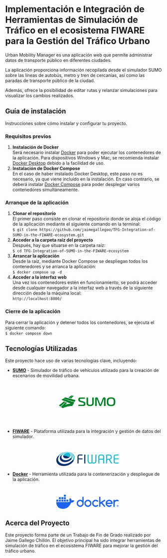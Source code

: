 # Implementación e Integración de Herramientas de Simulación de Tráfico en el ecosistema FIWARE para la Gestión del Tráfico Urbano

Urban Mobility Manager es una aplicación web que permite administrar datos de transporte público en diferentes ciudades.

La aplicación proporciona información recopilada desde el simulador SUMO sobre las líneas de autobús, metro y tren de cercanías, así como las paradas de transporte público de la ciudad.

Además, ofrece la posibilidad de editar rutas y relanzar simulaciones para visualizar los cambios realizados.

## Guía de instalación

Instrucciones sobre cómo instalar y configurar tu proyecto.

### Requisitos previos

1. **Instalación de Docker**  
   Será necesario instalar [Docker](https://docs.docker.com/engine/install/) para poder ejecutar los contenedores de la aplicación. Para dispositivos Windows y Mac, se recomienda instalar [Docker Desktop](https://docs.docker.com/desktop/install/windows-install/) debido a la facilidad de uso.
2. **Instalación de Docker Compose**  
   En el caso de haber instalado Docker Desktop, este paso no es necesario, ya que viene incluido en la instalación. En caso contrario, se deberá instalar [Docker Compose](https://docs.docker.com/compose/install/) para poder desplegar varios contenedores simultáneamente.

### Arranque de la aplicación

1. **Clonar el repositorio**  
   El primer paso consiste en clonar el repositorio donde se aloja el código de la aplicación mediante el siguiente comando en la terminal:  
   `$ git clone https://github.com/jaimegallegoo/TFG-Integration-of-SUMO-in-the-FIWARE-ecosystem.git`
2. **Acceder a la carpeta raíz del proyecto**  
   Después, hay que situarse en la carpeta raíz:  
   `$ cd TFG-Integration-of-SUMO-in-the-FIWARE-ecosystem`
3. **Arrancar la aplicación**  
   Desde la raíz, mediante Docker Compose se despliegan todos los contenedores y se arranca la aplicación:  
   `$ docker compose up -d`
4. **Acceder a la interfaz web**  
   Una vez los contenedores estén en funcionamiento, se podrá acceder desde cualquier navegador a la interfaz web a través de la siguiente dirección desde la máquina local:  
   `http://localhost:8000/`

### Cierre de la aplicación

Para cerrar la aplicación y detener todos los contenedores, se ejecuta el siguiente comando:  
`$ docker compose down`

## Tecnologías Utilizadas

Este proyecto hace uso de varias tecnologías clave, incluyendo:

- **[SUMO](https://www.eclipse.org/sumo/)** - Simulador de tráfico de vehículos utilizado para la creación de escenarios de movilidad urbana.
  <br><br>
  <p align="center">
    <img src="/web/images/sumo.png" alt="SUMO" width="200" style="margin-top: 10px;"/>
  </p>
  <br><br>
- **[FIWARE](https://www.fiware.org/)** - Plataforma utilizada para la integración y gestión de datos del simulador.<br><br>
  <p align="center">
    <img src="/web/images/fiware.png" alt="FIWARE" width="200" style="margin-top: 10px;"/>
  </p>
- **[Docker](https://www.docker.com/)** - Herramienta utilizada para la contenerización y despliegue de la aplicación.<br><br>
  <p align="center">
    <img src="/web/images/docker.png" alt="Docker" width="200" style="margin-top: 10px;"/>
  </p>

## Acerca del Proyecto

Este proyecto forma parte de un Trabajo de Fin de Grado realizado por Jaime Gallego Chillón. El objetivo principal ha sido integrar herramientas de simulación de tráfico en el ecosistema FIWARE para mejorar la gestión del tráfico urbano.
